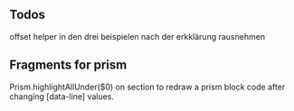 ## Todos
offset helper in den drei beispielen nach der erkklärung rausnehmen

## Fragments for prism
Prism.highlightAllUnder($0) on section
to redraw a prism block code after changing [data-line]
values.
